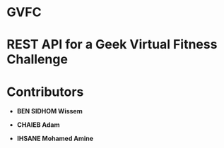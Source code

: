 # GVFC
 
# REST API for a Geek Virtual Fitness Challenge

# Contributors

- **BEN SIDHOM Wissem**

- **CHAIEB Adam**

- **IHSANE Mohamed Amine**
